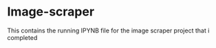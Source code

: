 # Image-scraper
This contains the running IPYNB file for the image scraper project that i completed
